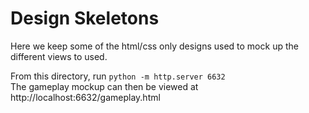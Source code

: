 # Design Skeletons

Here we keep some of the html/css only designs used to mock up the different views to used.

From this directory, run `python -m http.server 6632`  
The gameplay mockup can then be viewed at http://localhost:6632/gameplay.html
